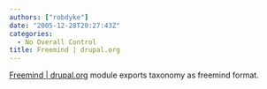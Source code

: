 ```yaml
---
authors: ["robdyke"]
date: "2005-12-28T20:27:43Z"
categories:
  - No Overall Control
title: Freemind | drupal.org
---
```

[Freemind | drupal.org](http://drupal.org/node/40920) module exports taxonomy as freemind format.